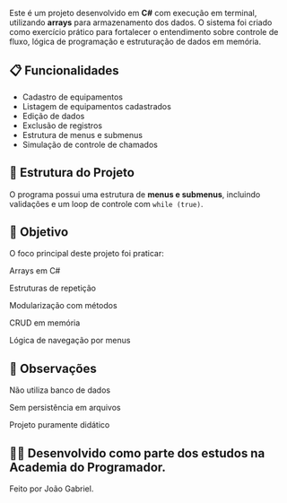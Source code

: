 Este é um projeto desenvolvido em **C#** com execução em terminal, utilizando **arrays** para armazenamento dos dados. O sistema foi criado como exercício prático para fortalecer o entendimento sobre controle de fluxo, lógica de programação e estruturação de dados em memória.

## 📋 Funcionalidades

- Cadastro de equipamentos
- Listagem de equipamentos cadastrados
- Edição de dados
- Exclusão de registros
- Estrutura de menus e submenus
- Simulação de controle de chamados

## 🧠 Estrutura do Projeto

O programa possui uma estrutura de **menus e submenus**, incluindo validações e um loop de controle com `while (true)`.

## 🎯 Objetivo
O foco principal deste projeto foi praticar:

Arrays em C#

Estruturas de repetição

Modularização com métodos

CRUD em memória

Lógica de navegação por menus

## 🧪 Observações
Não utiliza banco de dados

Sem persistência em arquivos

Projeto puramente didático

## 👨‍🏫 Desenvolvido como parte dos estudos na Academia do Programador.
Feito por João Gabriel.
